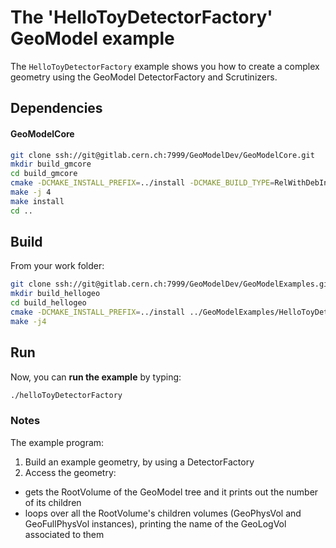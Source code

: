 # The 'HelloToyDetectorFactory' GeoModel example

The `HelloToyDetectorFactory` example shows you how to create a complex geometry using the GeoModel DetectorFactory and Scrutinizers.

## Dependencies

#### GeoModelCore

```bash
git clone ssh://git@gitlab.cern.ch:7999/GeoModelDev/GeoModelCore.git
mkdir build_gmcore
cd build_gmcore
cmake -DCMAKE_INSTALL_PREFIX=../install -DCMAKE_BUILD_TYPE=RelWithDebInfo ../GeoModelCore
make -j 4
make install
cd ..
```



## Build

From your work folder:

```bash
git clone ssh://git@gitlab.cern.ch:7999/GeoModelDev/GeoModelExamples.git
mkdir build_hellogeo
cd build_hellogeo
cmake -DCMAKE_INSTALL_PREFIX=../install ../GeoModelExamples/HelloToyDetectorFactory/
make -j4
```

## Run

Now, you can **run the example** by typing:

```bash
./helloToyDetectorFactory
```

### Notes

The example program:

 1. Build an example geometry, by using a DetectorFactory
 2. Access the geometry:
   * gets the RootVolume of the GeoModel tree and it prints out the number of its children
   * loops over all the RootVolume's children volumes (GeoPhysVol and GeoFullPhysVol instances), printing the name of the GeoLogVol associated to them
